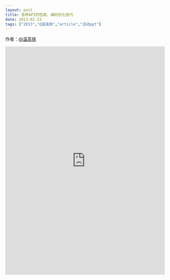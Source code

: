 ```yaml
---
layout: post
title: 各种API的性能、编码优化技巧
date: 2013-02-23
tags: ["2013","@温高铁","article","活动ppt"]
---
```


作者：[@温高铁](http://weibo.com/wengaotie)

<embed src="http://greenteajug.github.io/images/各种API性能_性能优化技巧.pdf" type="application/pdf" height="720" width="100%" />